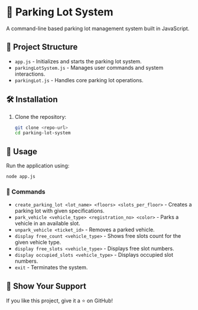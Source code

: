 # 🚗 Parking Lot System

A command-line based parking lot management system built in JavaScript.

## 📂 Project Structure

- `app.js` - Initializes and starts the parking lot system.
- `parkingLotSystem.js` - Manages user commands and system interactions.
- `parkingLot.js` - Handles core parking lot operations.

## 🛠 Installation

1. Clone the repository:
   ```sh
   git clone <repo-url>
   cd parking-lot-system
   ```

## 🚀 Usage

Run the application using:
```sh
node app.js
```

### 🔹 Commands

- `create_parking_lot <lot_name> <floors> <slots_per_floor>` - Creates a parking lot with given specifications.
- `park_vehicle <vehicle_type> <registration_no> <color>` - Parks a vehicle in an available slot.
- `unpark_vehicle <ticket_id>` - Removes a parked vehicle.
- `display free_count <vehicle_type>` - Shows free slots count for the given vehicle type.
- `display free_slots <vehicle_type>` - Displays free slot numbers.
- `display occupied_slots <vehicle_type>` - Displays occupied slot numbers.
- `exit` - Terminates the system.

## 🌟 Show Your Support
If you like this project, give it a ⭐ on GitHub!


